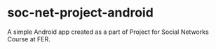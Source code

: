 # soc-net-project-android
A simple Android app created as a part of Project for Social Networks Course at FER.
